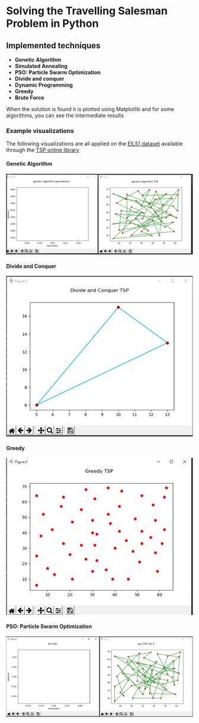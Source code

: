 Solving the Travelling Salesman Problem in Python 
===================
## Implemented techniques
* __Genetic Algorithm__
* __Simulated Annealing__
* __PSO: Particle Swarm Optimization__
* __Divide and conquer__
* __Dynamic Programming__
* __Greedy__
* __Brute Force__

When the solution is found it is plotted using Matplotlib and for some algorithms, you can see the intermediate results  

### Example visualizations
The following visualizations are all applied on the [EIL51 dataset](http://elib.zib.de/pub/mp-testdata/tsp/tsplib/tsp/eil101.tsp)
available through the [TSP online library](http://elib.zib.de/pub/mp-testdata/tsp/tsplib/tsplib.html)
#### Genetic Algorithm
![Genetic Algorithm](doc/images/genetic51_2.gif "Genetic Algorithm")
#### Divide and Conquer
![Divide and Conquer](doc/images/divide_and_conquer_51.gif "Divide and Conquer")
#### Greedy
![Greedy](doc/images/greedy_51.gif "Greedy")
#### PSO: Particle Swarm Optimization
![Particle Swarm Optimization](doc/images/pso_51.gif "Particle Swarm Optimization")

